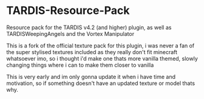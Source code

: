 # TARDIS-Resource-Pack

Resource pack for the TARDIS v4.2 (and higher) plugin, as well as TARDISWeepingAngels and the Vortex Manipulator

This is a fork of the official texture pack for this plugin, i was never a fan of the super stylised textures included as they really don't fit minecraft whatsoever imo, so i thought i'd make one thats more vanilla themed, slowly changing things where i can to make them closer to vanilla

This is very early and im only gonna update it when i have time and motivation, so if something doesn't have an updated texture or model thats why.

